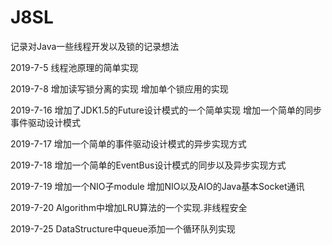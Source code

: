 # J8SL
记录对Java一些线程开发以及锁的记录想法

2019-7-5
线程池原理的简单实现

2019-7-8
增加读写锁分离的实现
增加单个锁应用的实现

2019-7-16
增加了JDK1.5的Future设计模式的一个简单实现
增加一个简单的同步事件驱动设计模式

2019-7-17
增加一个简单的事件驱动设计模式的异步实现方式

2019-7-18
增加一个简单的EventBus设计模式的同步以及异步实现方式

2019-7-19
增加一个NIO子module
增加NIO以及AIO的Java基本Socket通讯

2019-7-20
Algorithm中增加LRU算法的一个实现.非线程安全

2019-7-25
DataStructure中queue添加一个循环队列实现
